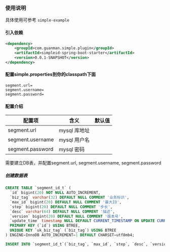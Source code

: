 ### 使用说明

具体使用可参考 `simple-example`

#### 引入依赖
```xml
<dependency>
    <groupId>com.guanman.simple.plugin</groupId>
    <artifactId>simpleid-spring-boot-starter</artifactId>
    <version>0.0.1-SNAPSHOT</version>
</dependency>
```

#### 配置simple.properties到你的classpath下面
```properties
segment.url=
segment.username=
segment.password=
```

#### 配置介绍

| 配置项                    | 含义                          | 默认值 |
| ------------------------- | ----------------------------- | ------ |
| segment.url             | mysql 库地址                  |        |
| segment.username        | mysql 用户名                  |        |
| segment.password        | mysql 密码                    |        |

需要建立DB表，并配置segment.url, segment.username, segment.password

##### 创建数据表

```sql
CREATE TABLE `segment_id_t` (
  `id` bigint(20) NOT NULL AUTO_INCREMENT,
  `biz_tag` varchar(32) DEFAULT NULL COMMENT '业务标识',
  `max_id` bigint(20) DEFAULT NULL COMMENT '最大ID',
  `step` bigint(20) DEFAULT NULL COMMENT '步长',
  `desc` varchar(64) DEFAULT NULL COMMENT '描述',
  `version` bigint(20) DEFAULT NULL COMMENT '版本号',
  `update_time` timestamp NULL DEFAULT CURRENT_TIMESTAMP ON UPDATE CURRENT_TIMESTAMP COMMENT '操作时间',
  PRIMARY KEY (`id`) USING BTREE,
  UNIQUE KEY `uk_biz_tag` (`biz_tag`) USING BTREE
) ENGINE=InnoDB AUTO_INCREMENT=1 DEFAULT CHARSET=utf8mb4;

INSERT INTO `segment_id_t`(`biz_tag`, `max_id`, `step`, `desc`, `version`) VALUES ('user_tag', 0, 100, '用户id', 1);
```
